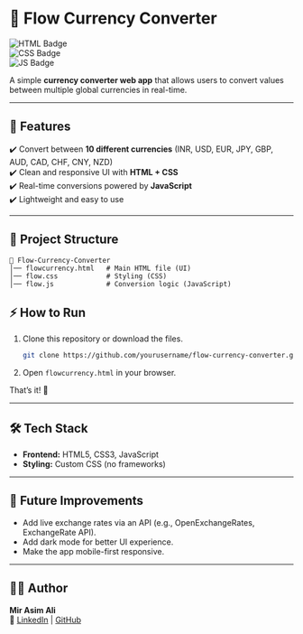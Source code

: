 # 💱 Flow Currency Converter  

![HTML Badge](https://img.shields.io/badge/HTML-5-orange?logo=html5)  
![CSS Badge](https://img.shields.io/badge/CSS-3-blue?logo=css3)  
![JS Badge](https://img.shields.io/badge/JavaScript-ES6-yellow?logo=javascript)  

A simple **currency converter web app** that allows users to convert values between multiple global currencies in real-time.  

---

## 🚀 Features  

✔️ Convert between **10 different currencies** (INR, USD, EUR, JPY, GBP, AUD, CAD, CHF, CNY, NZD)  
✔️ Clean and responsive UI with **HTML + CSS**  
✔️ Real-time conversions powered by **JavaScript**  
✔️ Lightweight and easy to use  

---

## 📂 Project Structure  

```
📁 Flow-Currency-Converter
│── flowcurrency.html   # Main HTML file (UI)
│── flow.css            # Styling (CSS)
│── flow.js             # Conversion logic (JavaScript)
```



## ⚡ How to Run  

1. Clone this repository or download the files.  
   ```bash
   git clone https://github.com/yourusername/flow-currency-converter.git
   ```  

2. Open `flowcurrency.html` in your browser.  

That’s it! 🎉  

---

## 🛠️ Tech Stack  

- **Frontend:** HTML5, CSS3, JavaScript  
- **Styling:** Custom CSS (no frameworks)  

---

## 📌 Future Improvements  

- Add live exchange rates via an API (e.g., OpenExchangeRates, ExchangeRate API).  
- Add dark mode for better UI experience.  
- Make the app mobile-first responsive.  

---

## 👨‍💻 Author  

**Mir Asim Ali**  
🔗 [LinkedIn](https://linkedin.com) | [GitHub](https://github.com)  
 
